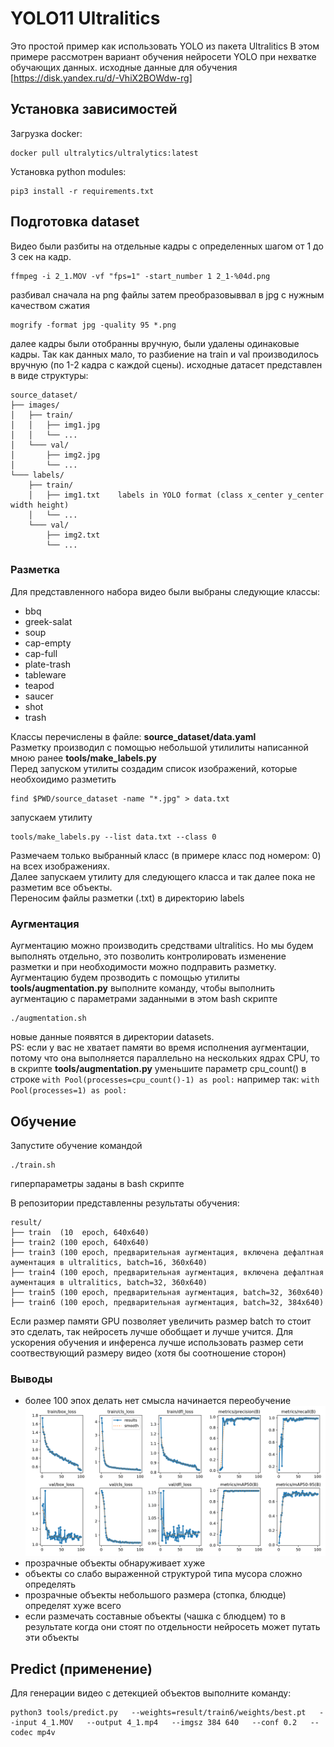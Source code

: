 # YOLO11 Ultralitics
Это простой пример как использовать YOLO из пакета Ultralitics
В этом примере рассмотрен вариант обучения нейросети YOLO при нехватке обучающих данных.
исходные данные для обучения [https://disk.yandex.ru/d/-VhiX2BOWdw-rg]

## Установка зависимостей
Загрузка docker:
```
docker pull ultralytics/ultralytics:latest
```
Установка python modules:
```
pip3 install -r requirements.txt
```

## Подготовка dataset
Видео были разбиты на отдельные кадры с определенных шагом от 1 до 3 сек на кадр.

```
ffmpeg -i 2_1.MOV -vf "fps=1" -start_number 1 2_1-%04d.png
```
разбивал сначала на png файлы
затем преобразовыввал в jpg с нужным качеством сжатия
```
mogrify -format jpg -quality 95 *.png
```

далее кадры были отобранны вручную, были удалены одинаковые кадры.
Так как данных мало, то разбиение на train и val производилось вручную (по 1-2 кадра с каждой сцены).
исходные датасет представлен в виде структуры:</br>
```
source_dataset/
├── images/
│   ├── train/
│   │   ├── img1.jpg
│   │   └── ...
│   └─── val/
│       ├── img2.jpg
│       └── ...
└─── labels/
    ├── train/
    │   ├── img1.txt    labels in YOLO format (class x_center y_center width height)
    │   └── ...
    └─── val/
        ├── img2.txt
        └── ...
```

### Разметка
Для представленного набора видео были выбраны следующие классы:
  - bbq
  - greek-salat
  - soup
  - cap-empty
  - cap-full
  - plate-trash
  - tableware
  - teapod
  - saucer
  - shot
  - trash

Классы перечислены в файле: **source_dataset/data.yaml** </br>
Разметку производил с помощью небольшой утилилиты написанной мною ранее **tools/make_labels.py**</br>
Перед запуском утилиты создадим список изображений, которые необхоидимо разметить
```
find $PWD/source_dataset -name "*.jpg" > data.txt
```
запускаем утилиту
```
tools/make_labels.py --list data.txt --class 0
```
Размечаем только выбранный класс (в примере класс под номером: 0) на всех изображениях.</br>
Далее запускаем утилиту для следующего класса и так далее пока не разметим все объекты.</br>
Переносим файлы разметки (.txt) в директорию labels</br>

### Аугментация
Аугментацию можно производить средствами ultralitics.
Но мы будем выполнять отдельно, это позволить контролировать изменение разметки и при необходимости можно подправить разметку.
Аугментацию будем прозводить с помощью утилиты **tools/augmentation.py**
выполните команду, чтобы выполнить аугментацию с параметрами заданными в этом bash скрипте
```
./augmentation.sh
```
новые данные появятся в директории datasets.</br>
PS: если у вас не хватает памяти во время исполнения аугментации, потому что она выполняется параллельно на нескольких ядрах CPU, то в скрипте **tools/augmentation.py** уменьшите параметр cpu_count() в строке ```with Pool(processes=cpu_count()-1) as pool:``` например так: ```with Pool(processes=1) as pool:```


## Обучение
Запустите обучение командой 
```
./train.sh
```
гиперпараметры заданы в bash скрипте

В репозитории представленны результаты обучения:</br>
```
result/
├── train  (10  epoch, 640x640)
├── train2 (100 epoch, 640x640)
├── train3 (100 epoch, предварительная аугментация, включена дефалтная аументация в ultralitics, batch=16, 360x640)
├── train4 (100 epoch, предварительная аугментация, включена дефалтная аументация в ultralitics, batch=32, 360x640)
├── train5 (100 epoch, предварительная аугментация, batch=32, 360x640)
├── train6 (100 epoch, предварительная аугментация, batch=32, 384x640)
```
Если размер памяти GPU позволяет увеличить размер batch то стоит это сделать, так нейросеть лучше обобщает и лучше учится.
Для ускорения обучения и инференса лучше использовать размер сети соотвествующий размеру видео (хотя бы соотношение сторон)


### Выводы
* более 100 эпох делать нет смысла начинается переобучение ![loss](result/train6/results.png)
* прозрачные объекты обнаруживает хуже
* объекты со слабо выраженной структурой типа мусора сложно определять
* прозрачные объекты небольшого размера (стопка, блюдце) определят хуже всего
* если размечать составные объекты (чашка с блюдцем) то в результате когда они стоят по отдельности нейросеть может путать эти объекты

## Predict (применение)
Для генерации видео с детекцией объектов выполните команду:
```
python3 tools/predict.py   --weights=result/train6/weights/best.pt   --input 4_1.MOV   --output 4_1.mp4   --imgsz 384 640   --conf 0.2   --codec mp4v
```



